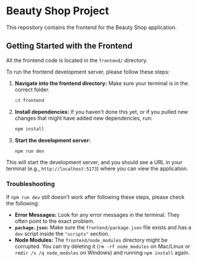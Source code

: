 # Beauty Shop Project

This repository contains the frontend for the Beauty Shop application.

## Getting Started with the Frontend

All the frontend code is located in the `frontend/` directory.

To run the frontend development server, please follow these steps:

1.  **Navigate into the frontend directory:**
    Make sure your terminal is in the correct folder.
    ```sh
    cd frontend
    ```

2.  **Install dependencies:**
    If you haven't done this yet, or if you pulled new changes that might have added new dependencies, run:
    ```sh
    npm install
    ```

3.  **Start the development server:**
    ```sh
    npm run dev
    ```

This will start the development server, and you should see a URL in your terminal (e.g., `http://localhost:5173`) where you can view the application.

### Troubleshooting

If `npm run dev` still doesn't work after following these steps, please check the following:

*   **Error Messages:** Look for any error messages in the terminal. They often point to the exact problem.
*   **`package.json`:** Make sure the `frontend/package.json` file exists and has a `dev` script inside the `"scripts"` section.
*   **Node Modules:** The `frontend/node_modules` directory might be corrupted. You can try deleting it (`rm -rf node_modules` on Mac/Linux or `rmdir /s /q node_modules` on Windows) and running `npm install` again.